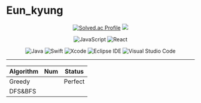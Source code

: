 # Eun_kyung










 
<div align="center">


[![Solved.ac Profile](http://mazassumnida.wtf/api/v2/generate_badge?boj=dmsrud1501222)](https://solved.ac/dmsrud1501222/) <img src="http://mazandi.herokuapp.com/api?handle=dmsrud1501222&theme=dark"/>

![JavaScript](https://img.shields.io/badge/JavaScript-F7DF1E.svg?&style=for-the-badge&logo=JavaScript&logoColor=white)
![React](https://img.shields.io/badge/React-007396.svg?&style=for-the-badge&logo=Visual%20Studio%20Code&logoColor=white)

![Java](https://img.shields.io/badge/Java-007396.svg?&style=for-the-badge&logo=Java&logoColor=white)
![Swift](https://img.shields.io/badge/Swift-F05138.svg?&style=for-the-badge&logo=Swift&logoColor=white)
![Xcode](https://img.shields.io/badge/Xcode-147EFB.svg?&style=for-the-badge&logo=Xcode&logoColor=white)
![Eclipse IDE](https://img.shields.io/badge/Eclipse%20IDE-2C2255.svg?&style=for-the-badge&logo=Eclipse%20IDE&logoColor=white)
![Visual Studio Code](https://img.shields.io/badge/Visual%20Studio%20Code-007ACC.svg?&style=for-the-badge&logo=Visual%20Studio%20Code&logoColor=white)


<hr>
 
 |Algorithm|Num|Status|
 |------|------|------|
 |Greedy||Perfect|
 |DFS&BFS|||

<br>
 
